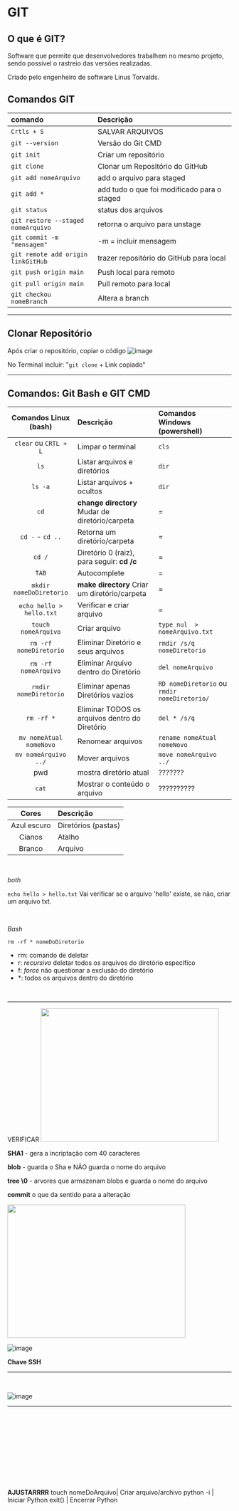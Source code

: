 # GIT

## O que é GIT?

Software que permite que desenvolvedores trabalhem no mesmo projeto, sendo possível o rastreio das versões realizadas. 

Criado pelo engenheiro de software Linus Torvalds.

## Comandos GIT

comando | Descrição
:- | :-
<code>Crtls + S</code> | SALVAR ARQUIVOS
<code>git --version</code> | Versão do Git CMD 
<code>git init</code>| Criar um repositório 
<code>git clone</code> | Clonar um Repositório do GitHub
<code>git add nomeArquivo</code> | add o arquivo para staged
<code>git add *</code> | add tudo o que foi modificado para o staged
<code>git status</code> | status dos arquivos
<code>git restore --staged nomeArquivo</code> | retorna o arquivo para unstage
<code>git commit -m "mensagem"</code> | -m = incluir mensagem 
<code>git remote add origin linkGitHub</code> | trazer repositório do GitHub para local
<code>git push origin main</code> | Push local para remoto
<code>git pull origin main</code> | Pull remoto para local
`git checkou nomeBranch`  | Altera a branch

__________

## Clonar Repositório

Após criar o repositório, copiar o código
![image](https://user-images.githubusercontent.com/108991648/230122644-2f3fffdb-5177-47f8-b219-ca7dc4275bcf.png)

No Terminal incluir: "<code>git clone</code> + Link copiado"

------

## Comandos: Git Bash e GIT CMD

**Comandos Linux (bash)** |**Descrição** | **Comandos Windows (powershell)**
:-:|:- | :-
`clear` ou `CRTL + L`  | Limpar o terminal | `cls`
`ls` | Listar arquivos e diretórios | `dir`
`ls -a` | Listar arquivos + ocultos | `dir`
`cd` | **change directory** Mudar de diretório/carpeta | =
`cd -` - `cd ..`  | Retorna um diretório/carpeta | =
`cd /` | Diretório 0 (raiz), para seguir: **cd /c** | =
`TAB` | Autocomplete | =
`mkdir nomeDoDiretorio` | **make directory** Criar um diretório/carpeta | =
`echo hello > hello.txt` | Verificar e criar arquivo | =
`touch nomeArquivo` | Criar arquivo | `type nul  > nomeArquivo.txt`
`rm -rf nomeDiretorio` | Eliminar Diretório e seus arquivos | `rmdir /s/q nomeDiretorio`
`rm -rf nomeArquivo` | Eliminar Arquivo dentro do Diretório | `del nomeArquivo`
`rmdir nomeDiretorio` | Eliminar apenas Diretórios vazios | `RD nomeDiretorio` ou `rmdir nomeDiretorio/`
`rm -rf *` | Eliminar TODOS os arquivos dentro do Diretório | `del * /s/q`
`mv nomeAtual nomeNovo` | Renomear arquivos | `rename nomeAtual nomeNovo`
`mv nomeArquivo ../` | Mover arquivos | `move nomeArquivo ../`
pwd | mostra diretório atual | ???????
<code>cat</code> | Mostrar o conteúdo o arquivo | ??????????

**Cores** | **Descrição**
:-:|:-
Azul escuro |	Diretórios (pastas)
Cianos	|	Atalho
Branco	|	Arquivo

<br> 



_both_

<code>echo hello > hello.txt</code> 
Vai verificar se o arquivo 'hello' existe, se não, criar um arquivo txt.

<br>

_Bash_ 

<code>rm -rf * nomeDoDiretorio</code>
- rm: comando de deletar
- r: *recursivo* deletar todos os arquivos do diretório específico
- f: *force* não questionar a exclusão do diretório
- *: todos os arquivos dentro do diretório
<br>


<hr>

VERIFICAR
<img src="https://user-images.githubusercontent.com/108991648/229250256-ab7bb919-c632-4c86-a03e-59f10a78e599.png" width="400" height="300"/>



**SHA1** - gera a incriptação com 40 caracteres

**blob** - guarda o Sha e NÃO guarda o nome do arquivo

**tree \0** - arvores que armazenam blobs e guarda o nome do arquivo

**commit** o que da sentido para a alteração

<img src="https://user-images.githubusercontent.com/108991648/229250411-cef8dc87-9c7d-44d8-81cf-0e87790708a3.png" width="400" height="300"/>

![image](https://user-images.githubusercontent.com/108991648/229252048-9612a3c2-2234-4c86-b975-d90526057837.png)

**Chave SSH**



__________________





<br>

![image](https://user-images.githubusercontent.com/108991648/230180095-ceefd075-3b30-4451-8a96-5b4bc37abcce.png)




________________
<br><br><br><br><br><br><br><br><br><br>
**AJUSTARRRR**
touch nomeDoArquivo| Criar arquivo/archivo
python -i | Iniciar Python
exit() | Encerrar Python

